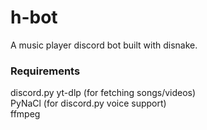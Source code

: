 # h-bot
A music player discord bot built with disnake.

### Requirements
discord.py
yt-dlp (for fetching songs/videos)  
PyNaCl (for discord.py voice support)  
ffmpeg  
